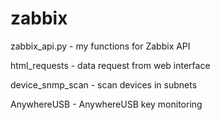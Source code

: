 # zabbix
zabbix_api.py - my functions for Zabbix API

html_requests - data request from web interface

device_snmp_scan - scan devices in subnets

AnywhereUSB - AnywhereUSB key monitoring
